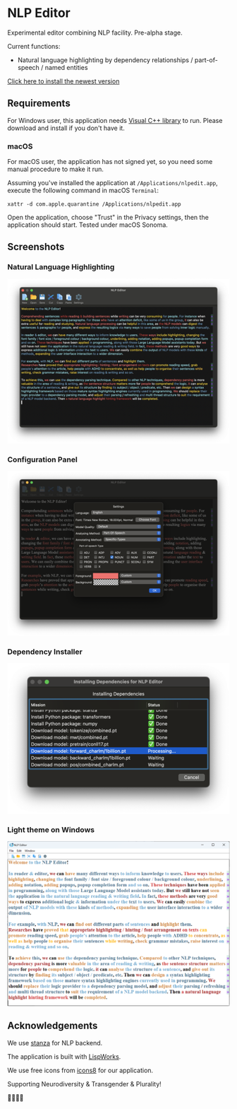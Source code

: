 # NLP Editor

Experimental editor combining NLP facility. Pre-alpha stage.

Current functions:

- Natural language highlighting by dependency relationships / part-of-speech / named entities

[Click here to install the newest version](https://github.com/apr3vau/nlpedit/releases)

## Requirements

For Windows user, this application needs [Visual C++ library](https://aka.ms/vs/17/release/vc_redist.x64.exe) to run.
Please download and install if you don't have it.

### macOS

For macOS user, the application has not signed yet, so you need some manual procedure to make it run.

Assuming you've installed the application at `/Applications/nlpedit.app`, execute the following command in macOS `Terminal`:

	xattr -d com.apple.quarantine /Applications/nlpedit.app

Open the application, choose "Trust" in the Privacy settings, then the application should start. Tested under macOS Sonoma.

## Screenshots

### Natural Language Highlighting

![Natural language highlighting](./images/core-dependencies-macos.png)

### Configuration Panel

![Configuration Panel](./images/pos.png)

### Dependency Installer

![Dependency Installer](./images/installer.png)

### Light theme on Windows

![Light theme on Windows](./images/core-dependencies-win.png)

## Acknowledgements

We use [stanza](https://github.com/stanfordnlp/stanza/) for NLP backend.

The application is built with [LispWorks](www.lispworks.com).

We use free icons from [icons8](https://icons8.com) for our application.

Supporting Neurodiversity & Transgender & Plurality!

🏳️‍🌈🏳️‍⚧️
